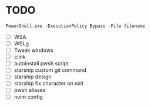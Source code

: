 # TODO
```pwsh
PowerShell.exe -ExecutionPolicy Bypass -File filename
```
- [ ] WSA
- [ ] WSLg
- [ ] Tweak windows
- [ ] clink
- [ ] autoinstall pwsh script
- [ ] starship custom git command
- [ ] starship design
- [ ] starship fix character on exit
- [ ] pwsh aliases
- [ ] nvim config
